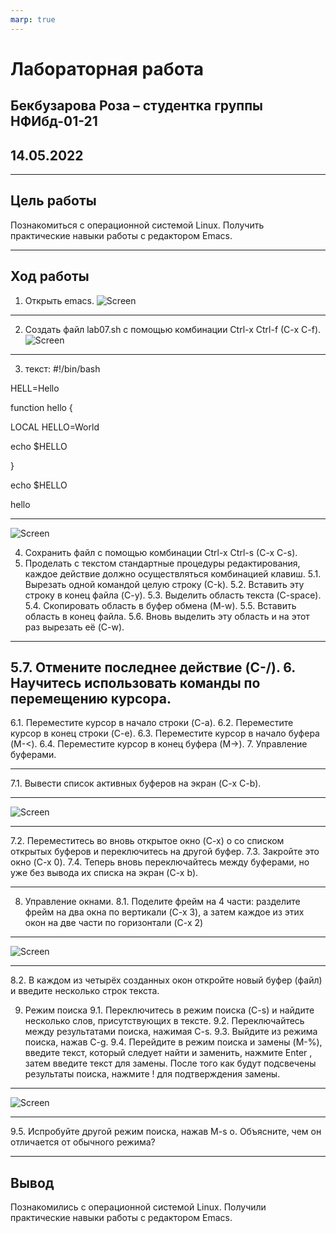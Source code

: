 ```yaml
---
marp: true
---
```


# Лабораторная работа

## Бекбузарова Роза – студентка группы НФИбд-01-21
## 14.05.2022



---

## Цель работы

Познакомиться с операционной системой Linux. Получить практические навыки работы с редактором Emacs.

---

## Ход работы
1. Открыть emacs.
![Screen](91.jpg)

---

2. Создать файл lab07.sh с помощью комбинации Ctrl-x Ctrl-f (C-x C-f).
![Screen](92.jpg)

---

3. текст:
 #!/bin/bash

 HELL=Hello

 function hello {

 LOCAL HELLO=World

 echo $HELLO

}

echo $HELLO

hello

---

![Screen](93.jpg)

4. Сохранить файл с помощью комбинации Ctrl-x Ctrl-s (C-x C-s).
5. Проделать с текстом стандартные процедуры редактирования, каждое действие должно осуществляться комбинацией клавиш.
5.1. Вырезать одной командой целую строку (С-k).
5.2. Вставить эту строку в конец файла (C-y).
5.3. Выделить область текста (C-space).
5.4. Скопировать область в буфер обмена (M-w).
5.5. Вставить область в конец файла.
5.6. Вновь выделить эту область и на этот раз вырезать её (C-w).

---

5.7. Отмените последнее действие (C-/).
6. Научитесь использовать команды по перемещению курсора.
---
6.1. Переместите курсор в начало строки (C-a).
6.2. Переместите курсор в конец строки (C-e).
6.3. Переместите курсор в начало буфера (M-<).
6.4. Переместите курсор в конец буфера (M->).
7. Управление буферами.

---

7.1. Вывести список активных буферов на экран (C-x C-b).

---

![Screen](94.jpg)

---

7.2. Переместитесь во вновь открытое окно (C-x) o со списком открытых буферов
и переключитесь на другой буфер.
7.3. Закройте это окно (C-x 0).
7.4. Теперь вновь переключайтесь между буферами, но уже без вывода их списка на
экран (C-x b).

---

8. Управление окнами.
8.1. Поделите фрейм на 4 части: разделите фрейм на два окна по вертикали (C-x 3),
а затем каждое из этих окон на две части по горизонтали (C-x 2)

---

![Screen](95.jpg)

---

8.2. В каждом из четырёх созданных окон откройте новый буфер (файл) и введите
несколько строк текста.

9. Режим поиска
9.1. Переключитесь в режим поиска (C-s) и найдите несколько слов, присутствующих
в тексте.
9.2. Переключайтесь между результатами поиска, нажимая C-s.
9.3. Выйдите из режима поиска, нажав C-g.
9.4. Перейдите в режим поиска и замены (M-%), введите текст, который следует найти и заменить, нажмите Enter , затем введите текст для замены. После того как будут
подсвечены результаты поиска, нажмите ! для подтверждения замены.

---

![Screen](95.jpg)

---

9.5. Испробуйте другой режим поиска, нажав M-s o. Объясните, чем он отличается от
обычного режима?

---

## Вывод

Познакомились с операционной системой Linux. Получили практические навыки работы с редактором Emacs.


